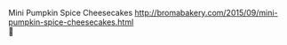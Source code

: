 Mini Pumpkin Spice Cheesecakes	http://bromabakery.com/2015/09/mini-pumpkin-spice-cheesecakes.html	
਍